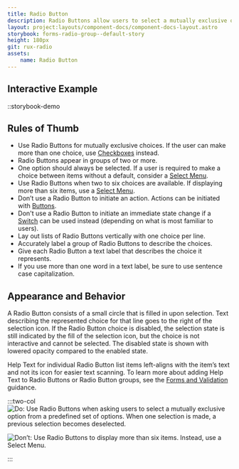 ```yaml
---
title: Radio Button
description: Radio Buttons allow users to select a mutually exclusive option from a predefined set of options. When one selection is made, the previous selection becomes deselected. One option should always be selected.
layout: project:layouts/component-docs/component-docs-layout.astro
storybook: forms-radio-group--default-story
height: 180px
git: rux-radio
assets:
    name: Radio Button
---
```


## Interactive Example

::storybook-demo

<!-- Radio Buttons allow users to select a mutually exclusive option from a predefined set of options. When one selection is made, the previous selection becomes deselected. One option should always be selected. -->

## Rules of Thumb

- Use Radio Buttons for mutually exclusive choices. If the user can make more than one choice, use [Checkboxes](/components/checkbox) instead.
- Radio Buttons appear in groups of two or more.
- One option should always be selected. If a user is required to make a choice between items without a default, consider a [Select Menu](/components/select).
- Use Radio Buttons when two to six choices are available. If displaying more than six items, use a [Select Menu](/components/select).
- Don’t use a Radio Button to initiate an action. Actions can be initiated with [Buttons](/components/button).
- Don't use a Radio Button to initiate an immediate state change if a [Switch](/components/switch) can be used instead (depending on what is most familiar to users).
- Lay out lists of Radio Buttons vertically with one choice per line.
- Accurately label a group of Radio Buttons to describe the choices.
- Give each Radio Button a text label that describes the choice it represents.
- If you use more than one word in a text label, be sure to use sentence case capitalization.

## Appearance and Behavior

A Radio Button consists of a small circle that is filled in upon selection. Text describing the represented choice for that line goes to the right of the selection icon. If the Radio Button choice is disabled, the selection state is still indicated by the fill of the selection icon, but the choice is not interactive and cannot be selected. The disabled state is shown with lowered opacity compared to the enabled state.

Help Text for individual Radio Button list items left-aligns with the item’s text and not its icon for easier text scanning. To learn more about adding Help Text to Radio Buttons or Radio Button groups, see the [Forms and Validation](/patterns/forms-and-validation) guidance.

:::two-col
![Do: Use Radio Buttons when asking users to select a mutually exclusive option from a predefined set of options. When one selection is made, a previous selection becomes deselected.](/img/components/radio-buttons-do-1.png "Do: Use Radio Buttons when asking users to select a mutually exclusive option from a predefined set of options. When one selection is made, a previous selection becomes deselected.")

![Don’t: Use Radio Buttons to display more than six items. Instead, use a Select Menu.](/img/components/radio-buttons-dont-1.png "Don’t: Use Radio Buttons to display more than six items. Instead, use a Select Menu.")

:::
